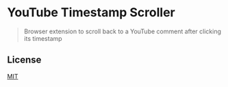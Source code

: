 # YouTube Timestamp Scroller

> Browser extension to scroll back to a YouTube comment after clicking its timestamp

## License

[MIT](LICENSE)
